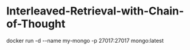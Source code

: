 # Interleaved-Retrieval-with-Chain-of-Thought

docker run -d --name my-mongo -p 27017:27017 mongo:latest